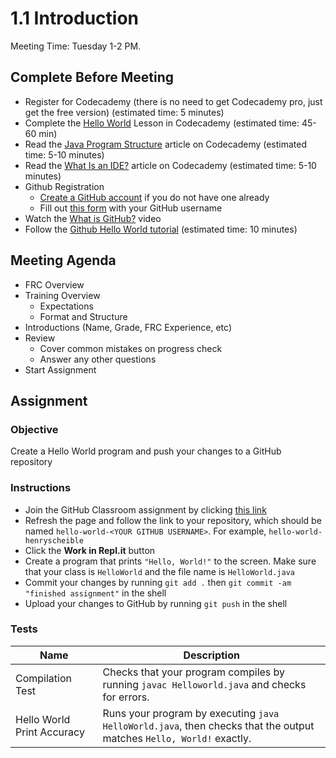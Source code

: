 # 1.1 Introduction
Meeting Time: Tuesday 1-2 PM. 
## Complete Before Meeting
* Register for Codecademy (there is no need to get Codecademy pro, just get the  free version) (estimated time: 5 minutes)
* Complete the [Hello World](https://www.codecademy.com/courses/learn-java/lessons/hello-world-java) Lesson in Codecademy (estimated time: 45-60 min)
* Read the [Java Program Structure](https://www.codecademy.com/courses/learn-java/articles/java-program-structure) article on Codecademy (estimated time: 5-10 minutes)
* Read the [What Is an IDE?](https://www.codecademy.com/courses/learn-java/articles/what-is-an-ide) article on Codecademy (estimated time: 5-10 minutes)
* Github Registration
    * [Create a GitHub account](https://github.com/signup) if you do not have one already
    * Fill out [this form](https://forms.gle/RiuH2QapUSE5yNRV7) with your GitHub username
* Watch the [What is GitHub?](https://www.youtube.com/watch?v=w3jLJU7DT5E) video
* Follow the [Github Hello World tutorial](https://guides.github.com/activities/hello-world/) (estimated time: 10 minutes)

## Meeting Agenda
* FRC Overview
* Training Overview
    * Expectations
    * Format and Structure
* Introductions (Name, Grade, FRC Experience, etc)
* Review
    * Cover common mistakes on progress check
    * Answer any other  questions
* Start Assignment
## Assignment

### Objective
Create a Hello World program and push your changes to a GitHub repository

### Instructions
* Join the GitHub Classroom assignment by clicking [this link](https://classroom.github.com/a/yZ92yK8p)
* Refresh the page and follow the link to your repository, which should be named `hello-world-<YOUR GITHUB USERNAME>`. For example, `hello-world-henryscheible`
* Click the **Work in Repl.it** button
* Create a program that prints `"Hello, World!"` to the screen. Make sure that your class is `HelloWorld` and the file name is `HelloWorld.java`
* Commit your changes by running `git add .` then `git commit -am "finished assignment"` in the shell
* Upload your changes to GitHub  by running `git push` in the shell

### Tests
| Name | Description |
| --- | --- |
| Compilation Test | Checks that your program compiles by running `javac Helloworld.java` and checks for errors.
| Hello World Print Accuracy | Runs your program by executing `java HelloWorld.java`, then checks that the output matches `Hello, World!` exactly.

